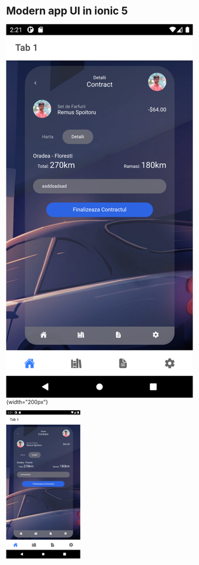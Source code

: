 # Modern app UI in ionic 5


![](./src/assets/ss_1.png){width="200px"}

<img src="./src/assets/ss_1.png" style="width: 200px;" />